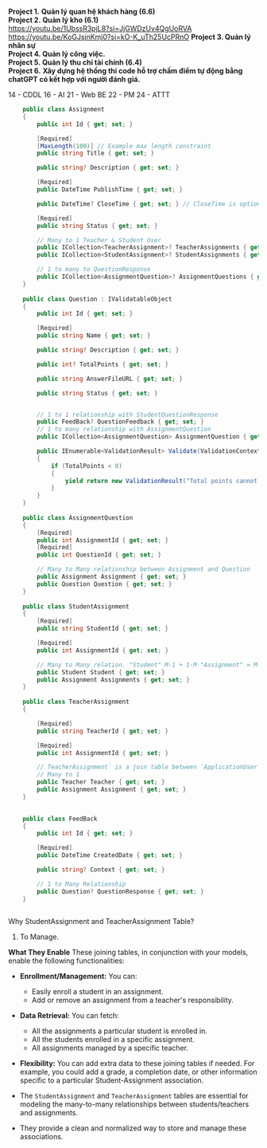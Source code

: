 **Project 1.** **Quản lý quan hệ khách hàng (6.6)**  
**Project 2. Quản lý kho (6.1)**  
https://youtu.be/1UbssR3pjL8?si=JjGWDzUv4QgUoRVA
https://youtu.be/KoGJsjnKmj0?si=kO-K_uTh25UcPRnO
**Project 3. Quản lý nhân sự**  
**Project 4. Quản lý công việc.**  
**Project 5. Quản lý thu chi tài chính (6.4)**  
**Project 6.** **Xây dựng hệ thống thi code hỗ trợ chấm điểm tự động bằng chatGPT có kết hợp với người đánh giá.**

14 - CDDL
16 - AI
21 - Web BE
22 - PM
24 - ATTT

```cs
    public class Assignment
    {
        public int Id { get; set; }

        [Required]
        [MaxLength(100)] // Example max length constraint
        public string Title { get; set; }

        public string? Description { get; set; }

        [Required]
        public DateTime PublishTime { get; set; }

        public DateTime? CloseTime { get; set; } // CloseTime is optional 

        [Required]
        public string Status { get; set; }

        // Many to 1 Teacher & Student User
        public ICollection<TeacherAssignment>? TeacherAssignments { get; set; } // Change to
        public ICollection<StudentAssignment>? StudentAssignments { get; set; } // Change to ICollection

        // 1 to many to QuestionResponse
        public ICollection<AssignmentQuestion>? AssignmentQuestions { get; set; }
    }
    
    public class Question : IValidatableObject
    {
        public int Id { get; set; }

        [Required]
        public string Name { get; set; }

        public string? Description { get; set; }

        public int? TotalPoints { get; set; }

        public string AnswerFileURL { get; set; }

        public string Status { get; set; }


        // 1 to 1 relationship with StudentQuestionResponse
        public FeedBack? QuestionFeedback { get; set; }
        // 1 to many relationship with AssignmentQuestion
        public ICollection<AssignmentQuestion> AssignmentQuestion { get; set; }

        public IEnumerable<ValidationResult> Validate(ValidationContext validationContext)
        {
            if (TotalPoints < 0)
            {
                yield return new ValidationResult("Total points cannot be negative.", new[] { nameof(TotalPoints) });
            }
        }
    }
	    
    public class AssignmentQuestion
    {
        [Required]
        public int AssignmentId { get; set; }
        [Required]
        public int QuestionId { get; set; }

        // Many to Many relationship between Assignment and Question
        public Assignment Assignment { get; set; }
        public Question Question { get; set; }
    }
    
    public class StudentAssignment
    {
        [Required]
        public string StudentId { get; set; }

        [Required]
        public int AssignmentId { get; set; }

        // Many to Many relation. "Student" M-1 + 1-M "Assignment" = M-M
        public Student Student { get; set; }
        public Assignment Assignments { get; set; }    
    }
    
    public class TeacherAssignment
    {

        [Required]
        public string TeacherId { get; set; }

        [Required]
        public int AssignmentId { get; set; }

        // TeacherAssignment` is a join table between `ApplicationUser` and `Assignment`
        // Many to 1
        public Teacher Teacher { get; set; }
        public Assignment Assignment { get; set; }
    }

    
    public class FeedBack
    {
        public int Id { get; set; }

        [Required]
        public DateTime CreatedDate { get; set; }

        public string? Context { get; set; }

        // 1 to Many Relationship
        public Question? QuestionResponse { get; set; }
    }
    
```

Why StudentAssignment and TeacherAssignment Table?
1. To Manage.

**What They Enable**
These joining tables, in conjunction with your models, enable the following functionalities:

- **Enrollment/Management:** You can:
    
    - Easily enroll a student in an assignment.
    - Add or remove an assignment from a teacher's responsibility.
    
- **Data Retrieval:** You can fetch:
    
    - All the assignments a particular student is enrolled in.
    - All the students enrolled in a specific assignment.
    - All assignments managed by a specific teacher.
    
- **Flexibility:** You can add extra data to these joining tables if needed. For example, you could add a grade, a completion date, or other information specific to a particular Student-Assignment association.

- The `StudentAssignment` and `TeacherAssignment` tables are essential for modeling the many-to-many relationships between students/teachers and assignments.
- They provide a clean and normalized way to store and manage these associations.